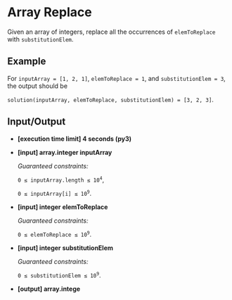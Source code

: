 # Array Replace

Given an array of integers, replace all the occurrences of `elemToReplace` with `substitutionElem`.

## Example

For `inputArray = [1, 2, 1]`, `elemToReplace = 1`, and `substitutionElem = 3`, the output should be

`solution(inputArray, elemToReplace, substitutionElem) = [3, 2, 3]`.

## Input/Output

- **[execution time limit] 4 seconds (py3)**

- **[input] array.integer inputArray**

	*Guaranteed constraints:*

	<code>0 ≤ inputArray.length ≤ 10<sup>4</sup></code>,

	<code>0 ≤ inputArray[i] ≤ 10<sup>9</sup></code>.

- **[input] integer elemToReplace**

	*Guaranteed constraints:*

	<code>0 ≤ elemToReplace ≤ 10<sup>9</sup></code>.

- **[input] integer substitutionElem**

	*Guaranteed constraints:*

	<code>0 ≤ substitutionElem ≤ 10<sup>9</sup></code>.

- **[output] array.intege**

